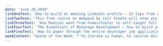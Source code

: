 ```yaml
---
date: 'June 20,2019'
linkOneText: 'How to build an amazing LinkedIn profile — 15 tips from Austin, who got job offers from Microsoft, Google, and Twitter (35 minute read): https://www.freecodecamp.org/news/how-to-build-an-amazing-linkedin-profile-15-proven-tips/'
linkTwoText: 'This free course on Webpack by Colt Steele will show you how to simplify your code and speed-up your website (2 hour watch): https://www.freecodecamp.org/news/webpack-course/'
linkThreeText: 'How Madison went from homeschooler to self-taught full stack developer. In this interview, she shares tons of tips for staying focused and motivated through the struggle (1 hour listen): https://www.freecodecamp.org/news/from-homeschooler-to-fullstack-developer/'
linkFourText: 'The Essentials of Monorepo Development — how to build your entire project in a single code repository (14 minute read): https://www.freecodecamp.org/news/monorepo-essentials/'
linkFiveText: 'How to power through the entire developer job application process — an interview with Chris Lienert (90 minute listen): https://www.freecodecamp.org/news/how-to-go-through-the-job-application-process-an-interview-with-chris-lienert-2/'
weekContent: "Quote of the Week: *'To iterate is human, to recurse divine.'* — L. Peter Deutsch"
---
```


